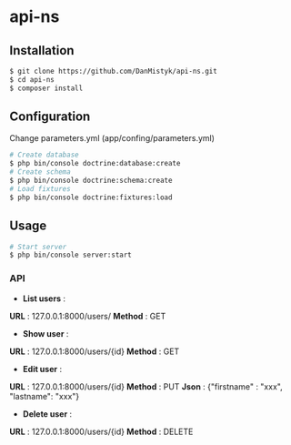 api-ns
======

Installation
------------

``` bash
$ git clone https://github.com/DanMistyk/api-ns.git
$ cd api-ns
$ composer install
```

Configuration
-------------
Change parameters.yml (app/confing/parameters.yml)

``` bash
# Create database
$ php bin/console doctrine:database:create
# Create schema
$ php bin/console doctrine:schema:create
# Load fixtures
$ php bin/console doctrine:fixtures:load
```
Usage
-----

``` bash
# Start server
$ php bin/console server:start
```
### API 

- **List users** : 

**URL** : 127.0.0.1:8000/users/
**Method** : GET 

- **Show user** : 

**URL** : 127.0.0.1:8000/users/{id}
**Method** : GET 

- **Edit user** : 

**URL** : 127.0.0.1:8000/users/{id}
**Method** : PUT
**Json** : {"firstname" : "xxx", "lastname": "xxx"} 

- **Delete user** : 

**URL** : 127.0.0.1:8000/users/{id}
**Method** : DELETE 
